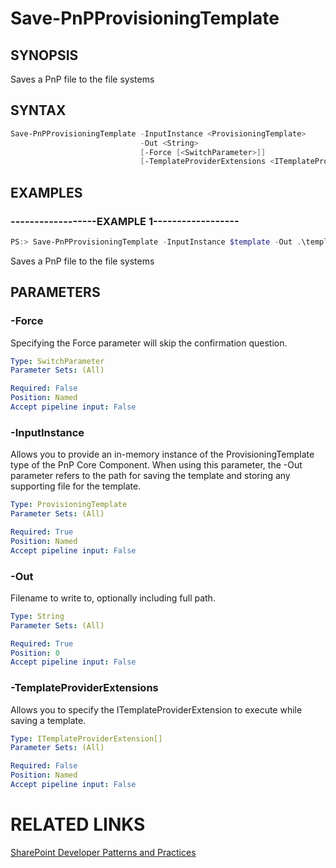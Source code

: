 # Save-PnPProvisioningTemplate

## SYNOPSIS
Saves a PnP file to the file systems

## SYNTAX 

```powershell
Save-PnPProvisioningTemplate -InputInstance <ProvisioningTemplate>
                             -Out <String>
                             [-Force [<SwitchParameter>]]
                             [-TemplateProviderExtensions <ITemplateProviderExtension[]>]
```

## EXAMPLES

### ------------------EXAMPLE 1------------------
```powershell
PS:> Save-PnPProvisioningTemplate -InputInstance $template -Out .\template.pnp
```

Saves a PnP file to the file systems

## PARAMETERS

### -Force
Specifying the Force parameter will skip the confirmation question.

```yaml
Type: SwitchParameter
Parameter Sets: (All)

Required: False
Position: Named
Accept pipeline input: False
```

### -InputInstance
Allows you to provide an in-memory instance of the ProvisioningTemplate type of the PnP Core Component. When using this parameter, the -Out parameter refers to the path for saving the template and storing any supporting file for the template.

```yaml
Type: ProvisioningTemplate
Parameter Sets: (All)

Required: True
Position: Named
Accept pipeline input: False
```

### -Out
Filename to write to, optionally including full path.

```yaml
Type: String
Parameter Sets: (All)

Required: True
Position: 0
Accept pipeline input: False
```

### -TemplateProviderExtensions
Allows you to specify the ITemplateProviderExtension to execute while saving a template.

```yaml
Type: ITemplateProviderExtension[]
Parameter Sets: (All)

Required: False
Position: Named
Accept pipeline input: False
```

# RELATED LINKS

[SharePoint Developer Patterns and Practices](http://aka.ms/sppnp)